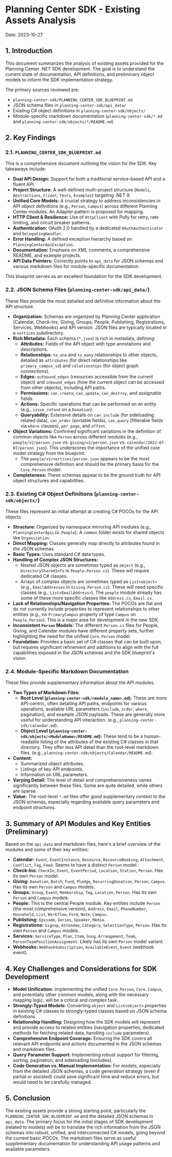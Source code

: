 # Planning Center SDK - Existing Assets Analysis

Date: 2023-10-27

## 1. Introduction

This document summarizes the analysis of existing assets provided for the Planning Center .NET SDK development. The goal is to understand the current state of documentation, API definitions, and preliminary object models to inform the SDK implementation strategy.

The primary sources reviewed are:
*   `planning-center-sdk/PLANNING_CENTER_SDK_BLUEPRINT.md`
*   JSON schema files in `planning-center-sdk/api_data/`
*   Existing C# object definitions in `planning-center-sdk/objects/`
*   Module-specific markdown documentation (`planning-center-sdk/*.md` and `planning-center-sdk/objects/*/README.md`)

## 2. Key Findings

### 2.1. `PLANNING_CENTER_SDK_BLUEPRINT.md`

This is a comprehensive document outlining the vision for the SDK. Key takeaways include:

*   **Dual API Design:** Support for both a traditional service-based API and a fluent API.
*   **Project Structure:** A well-defined multi-project structure (`Models`, `Abstractions`, `Client`, `Tests`, `Examples`) targeting .NET 9.
*   **Unified Core Models:** A crucial strategy to address inconsistencies in API object definitions (e.g., `Person`, `Campus`) across different Planning Center modules. An Adapter pattern is proposed for mapping.
*   **HTTP Client & Resilience:** Use of `HttpClient` with Polly for retry, rate limiting, and circuit breaker patterns.
*   **Authentication:** OAuth 2.0 handled by a dedicated `OAuthAuthenticator` and `DelegatingHandler`.
*   **Error Handling:** A defined exception hierarchy based on `PlanningCenterApiException`.
*   **Documentation:** Emphasis on XML comments, a comprehensive README, and example projects.
*   **API Data Pointers:** Correctly points to `api_data` for JSON schemas and various markdown files for module-specific documentation.

This blueprint serves as an excellent foundation for the SDK development.

### 2.2. JSON Schema Files (`planning-center-sdk/api_data/`)

These files provide the most detailed and definitive information about the API structure.

*   **Organization:** Schemas are organized by Planning Center application (Calendar, Check-Ins, Giving, Groups, People, Publishing, Registrations, Services, Webhooks) and API version. JSON files are typically located in a `vertices` subdirectory.
*   **Rich Metadata:** Each schema (`*.json`) is rich in metadata, defining:
    *   **Attributes:** Fields of the API object with type annotations and descriptions.
    *   **Relationships:** `to_one` and `to_many` relationships to other objects, detailed as `attributes` (for direct relationships like `primary_campus_id`) and `relationships` (for object graph connections).
    *   **Edges:** `outbound_edges` (resources accessible from the current object) and `inbound_edges` (how the current object can be accessed from other objects), including API paths.
    *   **Permissions:** `can_create`, `can_update`, `can_destroy`, and assignable fields.
    *   **Actions:** Specific operations that can be performed on an entity (e.g., `issue_refund` on a `Donation`).
    *   **Queryability:** Extensive details on `can_include` (for sideloading related data), `can_order` (sortable fields), `can_query` (filterable fields via `where` clauses), `per_page`, and `offset`.
*   **Object Variations:** Confirmed significant variations in the definition of common objects like `Person` across different modules (e.g., `people/v2/person.json` vs. `giving/v2/person.json` vs. `calendar/2022-07-07/person.json`). This underscores the importance of the unified core model strategy from the blueprint.
    *   The `people/v2/vertices/person.json` appears to be the most comprehensive definition and should be the primary basis for the `Core.Person` model.
*   **Completeness:** These schemas appear to be the ground truth for API object structures and capabilities.

### 2.3. Existing C# Object Definitions (`planning-center-sdk/objects/`)

These files represent an initial attempt at creating C# POCOs for the API objects.

*   **Structure:** Organized by namespace mirroring API modules (e.g., `PlanningCenterApiLib.People`). A `common` folder exists for shared objects like `Organization`.
*   **Direct Mapping:** Classes generally map directly to attributes found in the JSON schemas.
*   **Basic Types:** Uses standard C# data types.
*   **Handling of Complex JSON Structures:**
    *   Nested JSON objects are sometimes typed as `object` (e.g., `DirectorySharedInfo` in `People.Person.cs`). These will require dedicated C# classes.
    *   Arrays of complex objects are sometimes typed as `List<object>` (e.g., `EmailAddresses` in `Giving.Person.cs`). These will need specific classes (e.g., `List<EmailAddress>`). The `people` module already has some of these more specific classes like `Address.cs`, `Email.cs`.
*   **Lack of Relationships/Navigation Properties:** The POCOs are flat and do not currently include properties to represent relationships to other entities (e.g., no `PrimaryCampus` property of type `Campus` on `People.Person`). This is a major area for development in the new SDK.
*   **Inconsistent `Person` Models:** The different `Person.cs` files for People, Giving, and Calendar modules have different property sets, further highlighting the need for the unified `Core.Person` model.
*   **Foundation:** Provides a basic set of C# classes that can be built upon, but requires significant refinement and additions to align with the full capabilities exposed in the JSON schemas and the SDK blueprint's vision.

### 2.4. Module-Specific Markdown Documentation

These files provide supplementary information about the API modules.

*   **Two Types of Markdown Files:**
    *   **Root Level (`planning-center-sdk/<module_name>.md`):** These are more API-centric, often detailing API paths, endpoints for various operations, available URL parameters (`include`, `order`, `where`, pagination), and example JSON payloads. These are generally more useful for understanding API interaction. (e.g., `planning-center-sdk/calendar.md`).
    *   **Object Level (`planning-center-sdk/objects/<ModuleName>/README.md`):** These tend to be a human-readable listing of the attributes of the existing C# classes in that directory. They offer less API detail than the root-level markdown files. (e.g., `planning-center-sdk/objects/Calendar/README.md`).
*   **Content:**
    *   Summarized object attributes.
    *   Listings of key API endpoints.
    *   Information on URL parameters.
*   **Varying Detail:** The level of detail and comprehensiveness varies significantly between these files. Some are quite detailed, while others are sparse.
*   **Value:** The root-level `*.md` files offer good supplementary context to the JSON schemas, especially regarding available query parameters and endpoint structures.

## 3. Summary of API Modules and Key Entities (Preliminary)

Based on the `api_data` and markdown files, here's a brief overview of the modules and some of their key entities:

*   **Calendar:** `Event`, `EventInstance`, `Resource`, `ResourceBooking`, `Attachment`, `Conflict`, `Tag`, `Feed`. Seems to have a distinct `Person` model.
*   **Check-Ins:** `CheckIn`, `Event`, `EventPeriod`, `Location`, `Station`, `Person`. Has its own `Person` model.
*   **Giving:** `Donation`, `Batch`, `Fund`, `Pledge`, `RecurringDonation`, `Person`, `Campus`. Has its own `Person` and `Campus` models.
*   **Groups:** `Group`, `Event`, `Membership`, `Tag`, `Location`, `Person`. Has its own `Person` and `Campus` models.
*   **People:** This is the central People module. Key entities include `Person` (the most comprehensive version), `Address`, `Email`, `PhoneNumber`, `Household`, `List`, `Workflow`, `Form`, `Note`, `Campus`.
*   **Publishing:** `Episode`, `Series`, `Speaker`, `Media`.
*   **Registrations:** `Signup`, `Attendee`, `Category`, `SelectionType`, `Person`. Has its own `Person` and `Campus` models.
*   **Services:** `ServiceType`, `Plan`, `Item`, `Song`, `Arrangement`, `Team`, `PersonTeamPositionAssignment`. Likely has its own `Person` model variant.
*   **Webhooks:** `WebhookSubscription`, `AvailableEvent`, `Event` (webhook event).

## 4. Key Challenges and Considerations for SDK Development

*   **Model Unification:** Implementing the unified `Core.Person`, `Core.Campus`, and potentially other common models, along with the necessary mapping logic, will be a critical and complex task.
*   **Strongly-Typed Models:** Converting `object` and `List<object>` properties in existing C# classes to strongly-typed classes based on JSON schema definitions.
*   **Relationship Handling:** Designing how the SDK models will represent and provide access to related entities (navigation properties, dedicated methods for fetching related data, handling `include` parameters).
*   **Comprehensive Endpoint Coverage:** Ensuring the SDK covers all relevant API endpoints and actions documented in the JSON schemas and markdown files.
*   **Query Parameter Support:** Implementing robust support for filtering, sorting, pagination, and sideloading (includes).
*   **Code Generation vs. Manual Implementation:** For models, especially from the detailed JSON schemas, a code generation strategy (even if partial or assisted) could save significant time and reduce errors, but would need to be carefully managed.

## 5. Conclusion

The existing assets provide a strong starting point, particularly the `PLANNING_CENTER_SDK_BLUEPRINT.md` and the detailed JSON schemas in `api_data`. The primary focus for the initial stages of SDK development (related to models) will be to translate the rich information from the JSON schemas into robust, unified, and interconnected C# models, going beyond the current basic POCOs. The markdown files serve as useful supplementary documentation for understanding API usage patterns and available parameters.
